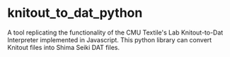 # knitout_to_dat_python
A tool replicating the functionality of the CMU Textile's Lab Knitout-to-Dat Interpreter implemented in Javascript. This python library can convert Knitout files into Shima Seiki DAT files. 
